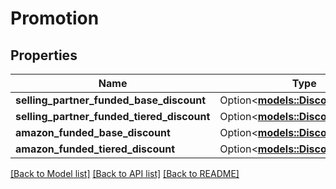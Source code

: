 # Promotion

## Properties

Name | Type | Description | Notes
------------ | ------------- | ------------- | -------------
**selling_partner_funded_base_discount** | Option<[**models::DiscountFunding**](DiscountFunding.md)> |  | [optional]
**selling_partner_funded_tiered_discount** | Option<[**models::DiscountFunding**](DiscountFunding.md)> |  | [optional]
**amazon_funded_base_discount** | Option<[**models::DiscountFunding**](DiscountFunding.md)> |  | [optional]
**amazon_funded_tiered_discount** | Option<[**models::DiscountFunding**](DiscountFunding.md)> |  | [optional]

[[Back to Model list]](../README.md#documentation-for-models) [[Back to API list]](../README.md#documentation-for-api-endpoints) [[Back to README]](../README.md)


